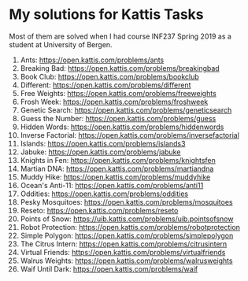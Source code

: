 # My solutions for Kattis Tasks

Most of them are solved when I had course INF237 Spring 2019 as a student at University of Bergen. 

1. Ants: https://open.kattis.com/problems/ants
2. Breaking Bad: https://open.kattis.com/problems/breakingbad
3. Book Club: https://open.kattis.com/problems/bookclub 
4. Different: https://open.kattis.com/problems/different
5. Free Weights: https://open.kattis.com/problems/freeweights
6. Frosh Week: https://open.kattis.com/problems/froshweek
7. Genetic Search: https://open.kattis.com/problems/geneticsearch
8. Guess the Number: https://open.kattis.com/problems/guess
9. Hidden Words: https://open.kattis.com/problems/hiddenwords
10. Inverse Factorial: https://open.kattis.com/problems/inversefactorial
11. Islands: https://open.kattis.com/problems/islands3 
12. Jabuke: https://open.kattis.com/problems/jabuke
13. Knights in Fen: https://open.kattis.com/problems/knightsfen
14. Martian DNA: https://open.kattis.com/problems/martiandna
15. Muddy Hike: https://open.kattis.com/problems/muddyhike
16. Ocean's Anti-11: https://open.kattis.com/problems/anti11
17. Oddities: https://open.kattis.com/problems/oddities
18. Pesky Mosquitoes: https://open.kattis.com/problems/mosquitoes
19. Reseto: https://open.kattis.com/problems/reseto
20. Points of Snow: https://uib.kattis.com/problems/uib.pointsofsnow
21. Robot Protection: https://open.kattis.com/problems/robotprotection
22. Simple Polygon: https://open.kattis.com/problems/simplepolygon
23. The Citrus Intern: https://open.kattis.com/problems/citrusintern
24. Virtual Friends: https://open.kattis.com/problems/virtualfriends
25. Walrus Weights: https://open.kattis.com/problems/walrusweights 
26. Waif Until Dark: https://open.kattis.com/problems/waif